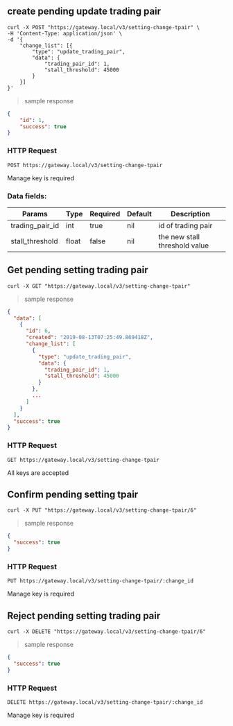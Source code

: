 ## create pending update trading pair

```shell
curl -X POST "https://gateway.local/v3/setting-change-tpair" \
-H 'Content-Type: application/json' \
-d '{
    "change_list": [{
        "type": "update_trading_pair",
        "data": {
            "trading_pair_id": 1,
            "stall_threshold": 45000
        }
    }]
}'
```

> sample response

```json
{
    "id": 1,
    "success": true
}
```

### HTTP Request

`POST https://gateway.local/v3/setting-change-tpair`
<aside class="notice">Manage key is required</aside>

### Data fields:

Params | Type | Required | Default | Description
------ | ---- | -------- | ------- | -----------
trading_pair_id | int | true | nil | id of trading pair
stall_threshold | float | false | nil | the new stall threshold value


## Get pending setting trading pair


```shell
curl -X GET "https://gateway.local/v3/setting-change-tpair"
```

> sample response

```json
{
  "data": [
    {
      "id": 6,
      "created": "2019-08-13T07:25:49.869418Z",
      "change_list": [
        {
          "type": "update_trading_pair",
          "data": {
            "trading_pair_id": 1,
            "stall_threshold": 45000
          }
        },
        ...
      ]
    }
  ],
  "success": true
}
```

### HTTP Request

`GET https://gateway.local/v3/setting-change-tpair`
<aside class="notice">All keys are accepted</aside>

## Confirm pending setting tpair

```shell
curl -X PUT "https://gateway.local/v3/setting-change-tpair/6"
```

> sample response

```json
{
  "success": true
}
```

### HTTP Request

`PUT https://gateway.local/v3/setting-change-tpair/:change_id`
<aside class="notice">Manage key is required</aside>

## Reject pending setting trading pair

```shell
curl -X DELETE "https://gateway.local/v3/setting-change-tpair/6"
```

> sample response

```json
{
  "success": true
}
```

### HTTP Request

`DELETE https://gateway.local/v3/setting-change-tpair/:change_id`
<aside class="notice">Manage key is required</aside>